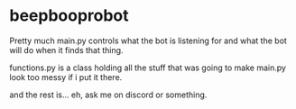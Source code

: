 # beepbooprobot

Pretty much main.py controls what the bot is listening for and what the bot will do when it finds that thing.

functions.py is a class holding all the stuff that was going to make main.py look too messy if i put it there.

and the rest is... eh, ask me on discord or something.